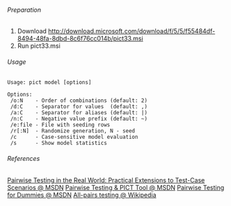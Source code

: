 ###### Preparation
1. Download http://download.microsoft.com/download/f/5/5/f55484df-8494-48fa-8dbd-8c6f76cc014b/pict33.msi
2. Run pict33.msi

###### Usage
```batch
Usage: pict model [options]

Options:
 /o:N    - Order of combinations (default: 2)
 /d:C    - Separator for values  (default: ,)
 /a:C    - Separator for aliases (default: |)
 /n:C    - Negative value prefix (default: ~)
 /e:file - File with seeding rows
 /r[:N]  - Randomize generation, N - seed
 /c      - Case-sensitive model evaluation
 /s      - Show model statistics
```

###### References
[Pairwise Testing in the Real World: Practical Extensions to Test-Case Scenarios @ MSDN](https://msdn.microsoft.com/en-us/library/cc150619.aspx)
[Pairwise Testing & PICT Tool @ MSDN](http://blogs.msdn.com/b/nagasatish/archive/2006/11/30/pairwise-testing-pict-tool.aspx)
[Pairwise Testing for Dummies @ MSDN](http://blogs.msdn.com/b/davfries/archive/2004/06/17/158900.aspx)
[All-pairs testing @ Wikipedia](https://en.wikipedia.org/wiki/All-pairs_testing)
